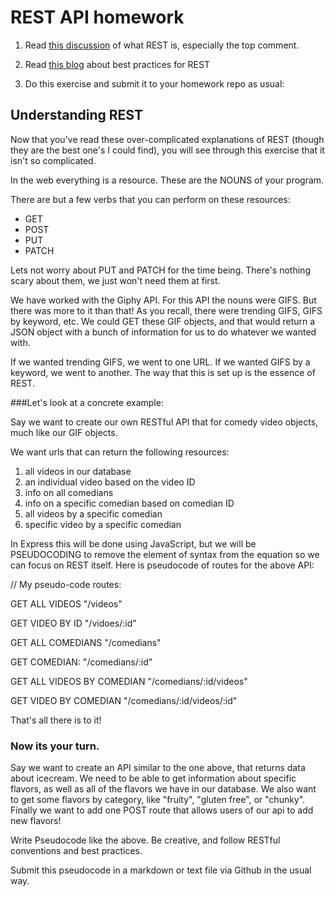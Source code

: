 # REST API homework

1. Read [this discussion](http://stackoverflow.com/questions/671118/what-exactly-is-restful-programming) of what REST is, especially the top comment. 

1. Read [this blog](http://blog.mwaysolutions.com/2014/06/05/10-best-practices-for-better-restful-api/) about best practices for REST

1. Do this exercise and submit it to your homework repo as usual:


## Understanding REST

Now that you've read these over-complicated explanations of REST (though they are the best one's I could find), you will see through this exercise that it isn't so complicated. 

In the web everything is a resource. These are the NOUNS of your program. 

There are but a few verbs that you can perform on these resources:

- GET
- POST
- PUT
- PATCH

Lets not worry about PUT and PATCH for the time being. There's nothing scary about them, we just won't need them at first. 

We have worked with the Giphy API. For this API the nouns were GIFS. But there was more to it than that! As you recall, there were trending GIFS, GIFS by keyword, etc. We could GET these GIF objects, and that would return a JSON object with a bunch of information for us to do whatever we wanted with. 

If we wanted trending GIFS, we went to one URL. If we wanted GIFS by a keyword, we went to another. The way that this is set up is the essence of REST.

###Let's look at a concrete example: 

Say we want to create our own RESTful API that for comedy video objects, much like our GIF objects. 

We want urls that can return the following resources:
1. all videos in our database
1. an individual video based on the video ID
1. info on all comedians
1. info on a specific comedian based on comedian ID
1. all videos by a specific comedian
1. specific video by a specific comedian

In Express this will be done using JavaScript, but we will be PSEUDOCODING to remove the element of syntax from the equation so we can focus on REST itself. Here is pseudocode of routes for the above API:

// My pseudo-code routes:

GET ALL VIDEOS "/videos"

GET VIDEO BY ID "/vidoes/:id"

GET ALL COMEDIANS "/comedians"

GET COMEDIAN: "/comedians/:id"

GET ALL VIDEOS BY COMEDIAN "/comedians/:id/videos"

GET VIDEO BY COMEDIAN "/comedians/:id/videos/:id"

That's all there is to it! 

### Now its your turn. 

Say we want to create an API similar to the one above, that returns data about icecream. We need to be able to get information about specific flavors, as well as all of the flavors we have in our database. We also want to get some flavors by category, like "fruity", "gluten free", or "chunky". Finally we want to add one POST route that allows users of our api to add new flavors!

Write Pseudocode like the above. Be creative, and follow RESTful conventions and best practices. 

Submit this pseudocode in a markdown or text file via Github in the usual way. 


